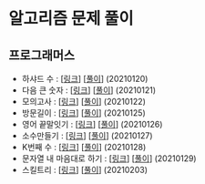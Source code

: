 # 알고리즘 문제 풀이

## 프로그래머스
- 하샤드 수 : [[링크](https://programmers.co.kr/learn/courses/30/lessons/12947)] [[풀이](https://github.com/preludezdev/Algorithm/blob/master/src/main/java/programmers/%ED%95%98%EC%83%A4%EB%93%9C%EC%88%98/Solution.kt)] (20210120)
- 다음 큰 숫자 : [[링크](https://programmers.co.kr/learn/courses/30/lessons/12911)] [[풀이](https://github.com/preludezdev/Algorithm/blob/master/src/main/java/programmers/%EB%8B%A4%EC%9D%8C%ED%81%B0%EC%88%AB%EC%9E%90/Solution.java)] (20210121)
- 모의고사 : [[링크](https://programmers.co.kr/learn/courses/30/lessons/42840)] [[풀이](https://github.com/preludezdev/Algorithm/blob/master/src/main/java/programmers/%EB%AA%A8%EC%9D%98%EA%B3%A0%EC%82%AC/Solution.kt)] (20210122)
- 방문길이 : [[링크](https://programmers.co.kr/learn/courses/30/lessons/49994)] [[풀이](https://github.com/preludezdev/Algorithm/blob/master/src/main/java/programmers/%EB%B0%A9%EB%AC%B8%EA%B8%B8%EC%9D%B4/Solution.java)] (20210125)
- 영어 끝말잇기 : [[링크](https://programmers.co.kr/learn/courses/30/lessons/12981)] [[풀이](https://github.com/preludezdev/Algorithm/blob/master/src/main/java/programmers/%EC%98%81%EC%96%B4%EB%81%9D%EB%A7%90%EC%9E%87%EA%B8%B0/Solution.java)] (20210126)
- 소수만들기 : [[링크](https://programmers.co.kr/learn/courses/30/lessons/12977)] [[풀이](https://github.com/preludezdev/Algorithm/blob/master/src/main/java/programmers/%EC%86%8C%EC%88%98%EB%A7%8C%EB%93%A4%EA%B8%B0/Solution.kt)] (20210127)
- K번째 수 : [[링크](https://programmers.co.kr/learn/courses/30/lessons/42748)] [[풀이](https://github.com/preludezdev/Algorithm/blob/master/src/main/java/programmers/k%EB%B2%88%EC%A7%B8%EC%88%98/Solution.kt)] (20210128)
- 문자열 내 마음대로 하기 : [[링크](https://programmers.co.kr/learn/courses/30/lessons/12915)] [[풀이](https://github.com/preludezdev/Algorithm/blob/master/src/main/java/programmers/%EB%AC%B8%EC%9E%90%EC%97%B4%EB%82%B4%EB%A7%88%EC%9D%8C%EB%8C%80%EB%A1%9C%EC%A0%95%EB%A0%AC%ED%95%98%EA%B8%B0/Solution.kt)] (20210129)
- 스킬트리 : [[링크](https://programmers.co.kr/learn/courses/30/lessons/49993)] [[풀이](https://github.com/preludezdev/Algorithm/blob/master/src/main/java/programmers/%EC%8A%A4%ED%82%AC%ED%8A%B8%EB%A6%AC/Solution.java)] (20210203)